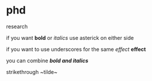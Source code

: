 # phd
research

if you want **bold** or *italics* use asterick on either side

if you want to use underscores for the same _effect_ __effect__

you can combine **_bold and italics_**

strikethrough ~tilde~

